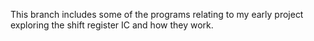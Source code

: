 This branch includes some of the programs relating to my early project exploring the shift register IC and how they work.
